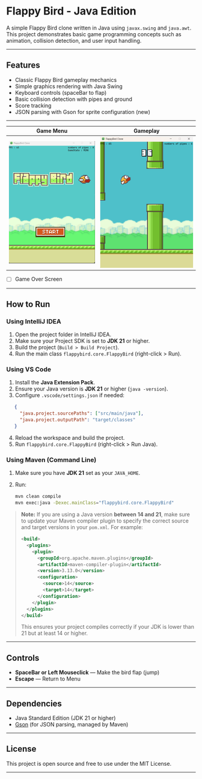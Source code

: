 # Flappy Bird - Java Edition

A simple Flappy Bird clone written in Java using `javax.swing` and `java.awt`.  
This project demonstrates basic game programming concepts such as animation, collision detection, and user input handling.

---

## Features

- Classic Flappy Bird gameplay mechanics  
- Simple graphics rendering with Java Swing  
- Keyboard controls (spaceBar to flap)  
- Basic collision detection with pipes and ground  
- Score tracking  
- JSON parsing with Gson for sprite configuration (new)

---

| Game Menu                                             | Gameplay                                             |
|-------------------------------------------------------|------------------------------------------------------|
| ![Game MENU](src/main/resources/screenshots/menu.gif) | ![Gameplay](src/main/resources/screenshots/play.png) |

- [ ] Game Over Screen

---

## How to Run

### Using IntelliJ IDEA

1. Open the project folder in IntelliJ IDEA.
2. Make sure your Project SDK is set to **JDK 21** or higher.
3. Build the project (`Build > Build Project`).
4. Run the main class `flappybird.core.FlappyBird` (right-click > Run).

### Using VS Code

1. Install the **Java Extension Pack**.
2. Ensure your Java version is **JDK 21** or higher (`java -version`).
3. Configure `.vscode/settings.json` if needed:

```json
   {
     "java.project.sourcePaths": ["src/main/java"],
     "java.project.outputPath": "target/classes"
   }
````
4. Reload the workspace and build the project.
5. Run `flappybird.core.FlappyBird` (right-click > Run Java).

### Using Maven (Command Line)

1. Make sure you have **JDK 21** set as your `JAVA_HOME`.
2. Run:

   ```bash
   mvn clean compile
   mvn exec:java -Dexec.mainClass="flappybird.core.FlappyBird"
   ```

> **Note:**
> If you are using a Java version **between 14 and 21**, make sure to update your Maven compiler plugin to specify the correct source and target versions in your `pom.xml`. For example:
>
> ```xml
> <build>
>   <plugins>
>     <plugin>
>       <groupId>org.apache.maven.plugins</groupId>
>       <artifactId>maven-compiler-plugin</artifactId>
>       <version>3.13.0</version>
>       <configuration>
>         <source>14</source>
>         <target>14</target>
>       </configuration>
>     </plugin>
>   </plugins>
> </build>
> ```
>
> This ensures your project compiles correctly if your JDK is lower than 21 but at least 14 or higher.

---

## Controls

* **SpaceBar or Left Mouseclick** — Make the bird flap (jump)
* **Escape** — Return to Menu

---

## Dependencies

* Java Standard Edition (JDK 21 or higher)
* [Gson](https://github.com/google/gson) (for JSON parsing, managed by Maven)

---

## License

This project is open source and free to use under the MIT License.

---